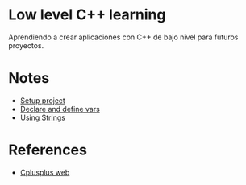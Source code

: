 # Low level C++ learning

Aprendiendo a crear aplicaciones con C++
de bajo nivel para futuros proyectos.

# Notes
- [Setup project](./docs/Setup.md)
- [Declare and define vars](./docs/Declarations.md)
- [Using Strings](./docs/Strings.md)

# References

- [Cplusplus web](https://cplusplus.com/doc/tutorial)